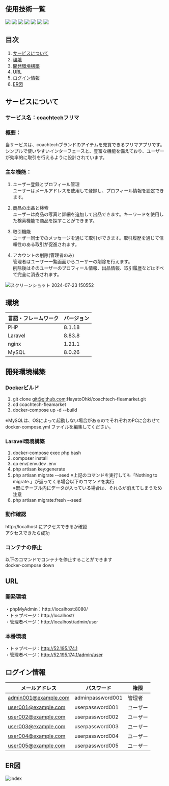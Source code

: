 <div id="top"></div>

## 使用技術一覧

<p style="display: inline">
  <!-- フロントエンドのフレームワーク一覧 -->
  
  <!-- フロントエンドの言語一覧 -->
  <img src="https://img.shields.io/badge/-Javascript-F7DF1E.svg?logo=javascript&style=for-the-badge">
  <!-- バックエンドのフレームワーク一覧 -->
  <img src="https://img.shields.io/badge/-Laravel-E74430.svg?logo=laravel&style=for-the-badge">
  <!-- バックエンドの言語一覧 -->
  <img src="https://img.shields.io/badge/-Php-777BB4.svg?logo=php&style=for-the-badge">
  <!-- ミドルウェア一覧 -->
  <img src="https://img.shields.io/badge/-Nginx-269539.svg?logo=nginx&style=for-the-badge">
  <img src="https://img.shields.io/badge/-Mysql-4479A1.svg?logo=mysql&style=for-the-badge">
  <!-- インフラ一覧 -->
  <img src="https://img.shields.io/badge/-Docker-1488C6.svg?logo=docker&style=for-the-badge">
  <img src="https://img.shields.io/badge/-Amazon%20aws-232F3E.svg?logo=amazon-aws&style=for-the-badge">
</p>

## 目次

1. [サービスについて](#サービスについて)
2. [環境](#環境)
3. [開発環境構築](#開発環境構築)
4. [URL](#URL)
5. [ログイン情報](#ログイン情報)
6. [ER図](#ER図)

## サービスについて

<!-- プロジェクトの概要を記載 -->
### サービス名：coachtechフリマ
### 概要：
当サービスは、coachtechブランドのアイテムを売買できるフリマアプリです。  
シンプルで使いやすいインターフェースと、豊富な機能を備えており、ユーザーが効率的に取引を行えるように設計されています。

### 主な機能：
1. ユーザー登録とプロフィール管理  
    ユーザーはメールアドレスを使用して登録し、プロフィール情報を設定できます。

2. 商品の出品と検索  
    ユーザーは商品の写真と詳細を追加して出品できます。キーワードを使用した検索機能で商品を探すことができます。

3. 取引機能  
    ユーザー同士でのメッセージを通じて取引ができます。取引履歴を通じて信頼性のある取引が促進されます。

4. アカウントの削除(管理者のみ)  
    管理者はユーザー一覧画面からユーザーの削除を行えます。  
    削除後はそのユーザーのプロフィール情報、出品情報、取引履歴などはすべて完全に消去されます。

![スクリーンショット 2024-07-23 150552](https://github.com/user-attachments/assets/7fc76049-67fc-49d9-84ea-5cbd01c921ac)

## 環境

<!-- 言語、フレームワーク、ミドルウェア、インフラの一覧とバージョンを記載 -->

| 言語・フレームワーク    | バージョン  |
| --------------------- | ---------- |
| PHP                   | 8.1.18     |
| Laravel               | 8.83.8     |
| nginx                 | 1.21.1     |
| MySQL                 | 8.0.26     |

## 開発環境構築

<!-- コンテナの作成方法、パッケージのインストール方法など、開発環境構築に必要な情報を記載 -->

### Dockerビルド
1. git clone git@github.com:HayatoOhki/coachtech-fleamarket.git
2. cd coachtech-fleamarket
3. docker-compose up -d --build

※MySQLは、OSによって起動しない場合があるのでそれぞれのPCに合わせて docker-compose.yml ファイルを編集してください。

### Laravel環境構築
1. docker-compose exec php bash
2. composer install
3. cp env/.env.dev .env
4. php artisan key:generate
5. php artisan migrate --seed
※上記のコマンドを実行しても「Nothing to migrate.」が返ってくる場合以下のコマンドを実行  
※既にテーブル内にデータが入っている場合は、それらが消えてしまうため注意
5. php artisan migrate:fresh --seed

### 動作確認
http://localhost にアクセスできるか確認  
アクセスできたら成功

### コンテナの停止
以下のコマンドでコンテナを停止することができます  
docker-compose down

## URL
### 開発環境
・phpMyAdmin：http://localhost:8080/  
・トップページ：http://localhost/  
・管理者ページ：http://localhost/admin/user

### 本番環境
・トップページ：http://52.195.174.1  
・管理者ページ：http://52.195.174.1/admin/user

## ログイン情報
| メールアドレス           | パスワード                         | 権限                                      |
| ---------------------- | ---------------------------------- | ---------------------------------------- |
| admin001@example.com   | adminpassword001                   | 管理者                                    |
| user001@example.com    | userpassword001                    | ユーザー                                  |
| user002@example.com    | userpassword002                    | ユーザー                                  |
| user003@example.com    | userpassword003                    | ユーザー                                  |
| user004@example.com    | userpassword004                    | ユーザー                                  |
| user005@example.com    | userpassword005                    | ユーザー                                  |

## ER図
![index](https://github.com/user-attachments/assets/fd5cfe92-d605-44de-a458-45b1e8954f99)
